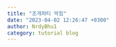 ```yaml
---
title: "조개파티 막힘"
date: "2023-04-02 12:26:47 +0300"
author: NrdyBhu1
category: tutorial blog
---
```

